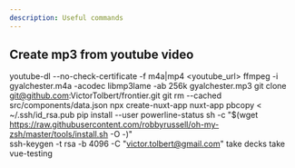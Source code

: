 ```yaml
---
description: Useful commands
---
```

## Create mp3 from youtube video

youtube-dl --no-check-certificate -f m4a|mp4 <youtube_url>
ffmpeg -i gyalchester.m4a -acodec libmp3lame -ab 256k gyalchester.mp3
git clone git@github.com:VictorTolbert/frontier.git
git rm --cached src/components/data.json
npx create-nuxt-app nuxt-app
pbcopy < ~/.ssh/id_rsa.pub
pip install --user powerline-status
sh -c "$(wget <https://raw.githubusercontent.com/robbyrussell/oh-my-zsh/master/tools/install.sh> -O -)"\
ssh-keygen -t rsa -b 4096 -C "victor.tolbert@gmail.com"
take decks
take vue-testing